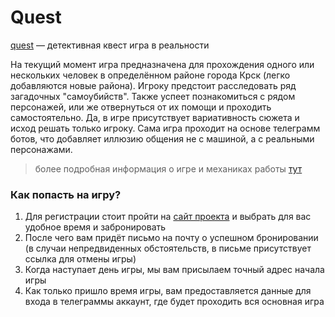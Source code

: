 # Quest


[quest](https://quest-game-project.herokuapp.com/) — детективная квест игра в реальности


На текущий момент игра предназначена для прохождения одного или нескольких человек в определённом районе города Крск (легко добавляются новые района).
Игроку предстоит расследовать ряд загадочных "самоубийств".
Также успеет познакомиться с рядом персонажей, или же отвернуться от их помощи и проходить самостоятельно. Да, в игре присутствует вариативность сюжета и исход 
решать только игроку. Сама игра проходит на основе телеграмм ботов, что добавляет иллюзию общения не с машиной, а с реальными персонажами.

> более подробная информация о игре и механиках работы [тут](https://docs.google.com/presentation/d/1kGjR177r_jPi4wPgr9MUb6i4o_InA-e2N3jUaMfPCuA/edit?usp=sharing)

### Как попасть на игру?

1. Для регистрации стоит пройти на [сайт проекта](https://quest-game-project.herokuapp.com/) и выбрать для вас удобное время и забронировать
2. После чего вам придёт письмо на почту о успешном бронировании (в случаи непредвиденных обстоятельств, в письме присутствует ссылка для отмены игры)
3. Когда наступает день игры, мы вам присылаем точный адрес начала игры
4. Как только пришло время игры, вам предоставляется данные для входа в телеграммы аккаунт, где будет проходить вся основная игра
